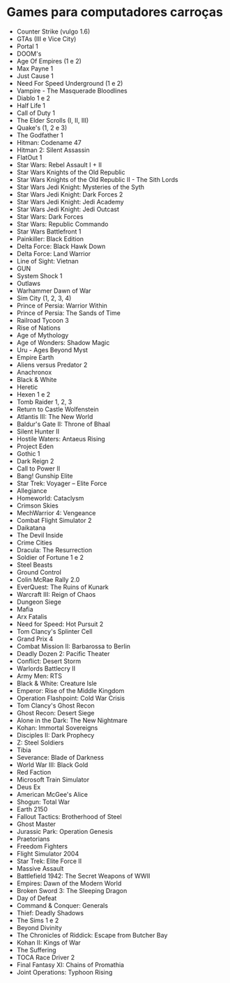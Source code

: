 # Games para computadores carroças
- Counter Strike (vulgo 1.6)
- GTAs (III e Vice City)
- Portal 1
- DOOM's
- Age Of Empires (1 e 2)
- Max Payne 1
- Just Cause 1
- Need For Speed Underground (1 e 2)
- Vampire - The Masquerade Bloodlines
- Diablo 1 e 2
- Half Life 1
- Call of Duty 1
- The Elder Scrolls (I, II, III)
- Quake's (1, 2 e 3)
- The Godfather 1
- Hitman: Codename 47
- Hitman 2: Silent Assassin
- FlatOut 1
- Star Wars: Rebel Assault I + II
- Star Wars Knights of the Old Republic
- Star Wars Knights of the Old Republic II - The Sith Lords
- Star Wars Jedi Knight: Mysteries of the Syth
- Star Wars Jedi Knight: Dark Forces 2
- Star Wars Jedi Knight: Jedi Academy
- Star Wars Jedi Knight: Jedi Outcast
- Star Wars: Dark Forces
- Star Wars: Republic Commando
- Star Wars Battlefront 1
- Painkiller: Black Edition
- Delta Force: Black Hawk Down
- Delta Force: Land Warrior
- Line of Sight: Vietnan
- GUN
- System Shock 1
- Outlaws
- Warhammer Dawn of War
- Sim City (1, 2, 3, 4)
- Prince of Persia: Warrior Within
- Prince of Persia: The Sands of Time
- Railroad Tycoon 3
- Rise of Nations
- Age of Mythology
- Age of Wonders: Shadow Magic
- Uru - Ages Beyond Myst
- Empire Earth
- Aliens versus Predator 2
- Anachronox 
- Black & White
- Heretic
- Hexen 1 e 2
- Tomb Raider 1, 2, 3
- Return to Castle Wolfenstein
- Atlantis III: The New World
- Baldur's Gate II: Throne of Bhaal
- Silent Hunter II
- Hostile Waters: Antaeus Rising
- Project Eden
- Gothic 1
- Dark Reign 2
- Call to Power II
- Bang! Gunship Elite
- Star Trek: Voyager – Elite Force
- Allegiance
- Homeworld: Cataclysm
- Crimson Skies
- MechWarrior 4: Vengeance
- Combat Flight Simulator 2
- Daikatana
- The Devil Inside
- Crime Cities
- Dracula: The Resurrection
- Soldier of Fortune 1 e 2
- Steel Beasts
- Ground Control
- Colin McRae Rally 2.0
- EverQuest: The Ruins of Kunark
- Warcraft III: Reign of Chaos
- Dungeon Siege
- Mafia
- Arx Fatalis
- Need for Speed: Hot Pursuit 2
- Tom Clancy's Splinter Cell
- Grand Prix 4
- Combat Mission II: Barbarossa to Berlin
- Deadly Dozen 2: Pacific Theater
- Conflict: Desert Storm
- Warlords Battlecry II
- Army Men: RTS
- Black & White: Creature Isle
- Emperor: Rise of the Middle Kingdom
- Operation Flashpoint: Cold War Crisis
- Tom Clancy's Ghost Recon
- Ghost Recon: Desert Siege
- Alone in the Dark: The New Nightmare
- Kohan: Immortal Sovereigns
- Disciples II: Dark Prophecy
- Z: Steel Soldiers
- Tibia
- Severance: Blade of Darkness
- World War III: Black Gold
- Red Faction
- Microsoft Train Simulator
- Deus Ex
- American McGee's Alice
- Shogun: Total War
- Earth 2150
- Fallout Tactics: Brotherhood of Steel
- Ghost Master
- Jurassic Park: Operation Genesis
- Praetorians
- Freedom Fighters
- Flight Simulator 2004
- Star Trek: Elite Force II
- Massive Assault
- Battlefield 1942: The Secret Weapons of WWII
- Empires: Dawn of the Modern World
- Broken Sword 3: The Sleeping Dragon
- Day of Defeat
- Command & Conquer: Generals
- Thief: Deadly Shadows
- The Sims 1 e 2
- Beyond Divinity
- The Chronicles of Riddick: Escape from Butcher Bay
- Kohan II: Kings of War
- The Suffering
- TOCA Race Driver 2
- Final Fantasy XI: Chains of Promathia
- Joint Operations: Typhoon Rising
